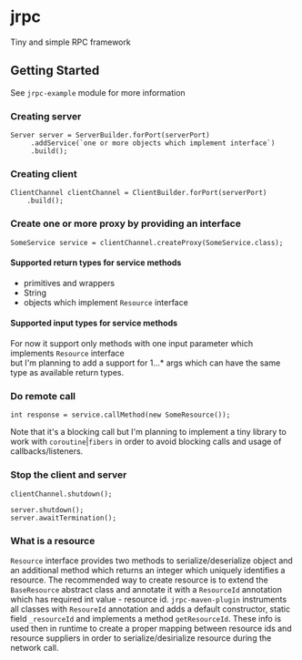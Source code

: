 # jrpc
Tiny and simple RPC framework

## Getting Started
See `jrpc-example` module for more information
### Creating server
```
Server server = ServerBuilder.forPort(serverPort)
     .addService(`one or more objects which implement interface`)
     .build();
```

### Creating client
```
ClientChannel clientChannel = ClientBuilder.forPort(serverPort)
    .build();
```

### Create one or more proxy by providing an interface
```
SomeService service = clientChannel.createProxy(SomeService.class);
```

#### Supported return types for service methods
- primitives and wrappers
- String
- objects which implement `Resource` interface

#### Supported input types for service methods
For now it support only methods with one input parameter which implements `Resource` interface  
but I'm planning to add a support for 1...* args which can have the same type as available return types.

### Do remote call
```
int response = service.callMethod(new SomeResource());
```
Note that it's a blocking call but I'm planning to implement a tiny library to work with `coroutine`|`fibers`
in order to avoid blocking calls and usage of callbacks/listeners.

### Stop the client and server
```
clientChannel.shutdown();

server.shutdown();
server.awaitTermination();
```

### What is a resource
`Resource` interface provides two methods to serialize/deserialize object and an additional method which returns an integer which uniquely identifies a resource. The recommended way to create resource is to extend the `BaseResource` abstract class and annotate it with a `ResourceId` annotation which has required int value - resource id. `jrpc-maven-plugin` instruments all classes with `ResoureId` annotation and adds a default constructor, static field `_resourceId` and implements a method `getResourceId`. These info is used then in runtime to create a proper mapping between resource ids and resource suppliers in order to serialize/desirialize resource during the network call.
